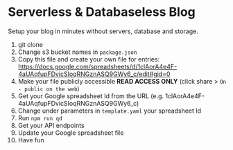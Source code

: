 # Serverless & Databaseless Blog
Setup your blog in minutes without servers, database and storage.

1. git clone
2. Change s3 bucket names in `package.json`
2. Copy this file and create your own file for entries: https://docs.google.com/spreadsheets/d/1clAorA4e4F-4aUAqfupFDvicSIoqRNGznASQ9GWy6_c/edit#gid=0
3. Make your file publicly accessible **READ ACCESS ONLY** (click share > `On - public on the web`)
4. Get your Google spreadsheet Id from the URL (e.g. 1clAorA4e4F-4aUAqfupFDvicSIoqRNGznASQ9GWy6_c)
3. Change under parameters in `template.yaml` your spreadsheet Id
4. Run `npm run qd`
5. Get your API endpoints
6. Update your Google spreadsheet file
7. Have fun
